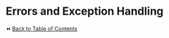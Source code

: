 # Errors and Exception Handling
:rewind: [Back to Table of Contents](../README.md) <!-- BackToC -->
